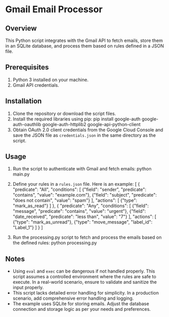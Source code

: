 # Gmail Email Processor

## Overview

This Python script integrates with the Gmail API to fetch emails, store them in an SQLite database, and process them based on rules defined in a JSON file.

## Prerequisites

1. Python 3 installed on your machine.
2. Gmail API credentials.

## Installation

1. Clone the repository or download the script files.
2. Install the required libraries using pip:
   pip install google-auth google-auth-oauthlib google-auth-httplib2 google-api-python-client
3. Obtain OAuth 2.0 client credentials from the Google Cloud Console and save the JSON file as `credentials.json` in the same directory as the script.

## Usage

1. Run the script to authenticate with Gmail and fetch emails:
   python main.py

2. Define your rules in a `rules.json` file. Here is an example:
   [
    {
        "predicate": "All",
        "conditions": [
            {"field": "sender", "predicate": "contains", "value": "example.com"},
            {"field": "subject", "predicate": "does not contain", "value": "spam"}
        ],
        "actions": [
            {"type": "mark_as_read"}
        ]
    },
    {
        "predicate": "Any",
        "conditions": [
            {"field": "message", "predicate": "contains", "value": "urgent"},
            {"field": "date_received", "predicate": "less than", "value": "7"}
        ],
        "actions": [
            {"type": "mark_as_unread"},
            {"type": "move_message", "label_id": "Label_1"}
        ]
    }
]

3. Run the processing.py script to fetch and process the emails based on the defined rules:
  python processing.py


## Notes

- Using `eval` and `exec` can be dangerous if not handled properly. This script assumes a controlled environment where the rules are safe to execute. In a real-world scenario, ensure to validate and sanitize the input properly.
- This script lacks detailed error handling for simplicity. In a production scenario, add comprehensive error handling and logging.
- The example uses SQLite for storing emails. Adjust the database connection and storage logic as per your needs and preferences.


